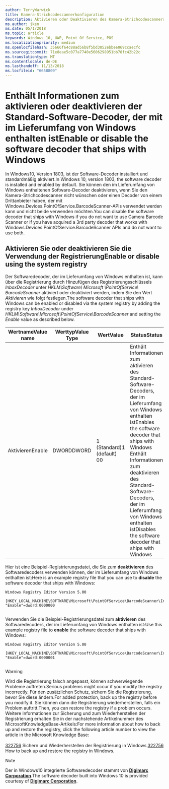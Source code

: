 ```yaml
---
author: TerryWarwick
title: Kamera-Strichcodescannerkonfiguration
description: Aktivieren oder Deaktivieren des Kamera-Strichcodescanners
ms.author: jken
ms.date: 05/1/2018
ms.topic: article
keywords: Windows 10, UWP, Point Of Service, POS
ms.localizationpriority: medium
ms.openlocfilehash: 35666f64c88ad56b8f5bd3052ebbee069ccaecfc
ms.sourcegitcommit: 71e8eae5c077a7740e5606298951bb78fc42b22c
ms.translationtype: MT
ms.contentlocale: de-DE
ms.lasthandoff: 11/13/2018
ms.locfileid: "6658809"
---
```

# <a name="enable-or-disable-the-software-decoder-that-ships-with-windows"></a><span data-ttu-id="7e911-104">Enthält Informationen zum aktivieren oder deaktivieren der Standard-Software-Decoder, der mit im Lieferumfang von Windows enthalten ist</span><span class="sxs-lookup"><span data-stu-id="7e911-104">Enable or disable the software decoder that ships with Windows</span></span>
<span data-ttu-id="7e911-105">In Windows10, Version 1803, ist der Software-Decoder installiert und standardmäßig aktiviert.</span><span class="sxs-lookup"><span data-stu-id="7e911-105">In Windows 10, version 1803, the software decoder is installed and enabled by default.</span></span>  <span data-ttu-id="7e911-106">Sie können den im Lieferumfang von Windows enthaltenen Software-Decoder deaktivieren, wenn Sie den Kamera-Strichcodescanner nicht wünschen oder einen Decoder von einem Drittanbieter haben, der mit Windows.Devices.PointOfService.BarcodeScanner-APIs verwendet werden kann und nicht beide verwenden möchten.</span><span class="sxs-lookup"><span data-stu-id="7e911-106">You can disable the software decoder that ships with Windows if you do not want to use Camera Barcode Scanner or if you have acquired a 3rd party decoder that works with Windows.Devices.PointOfService.BarcodeScanner APIs and do not want to use both.</span></span>

## <a name="enable-or-disable-using-the-system-registry"></a><span data-ttu-id="7e911-107">Aktivieren Sie oder deaktivieren Sie die Verwendung der Registrierung</span><span class="sxs-lookup"><span data-stu-id="7e911-107">Enable or disable using the system registry</span></span>
<span data-ttu-id="7e911-108">Der Softwaredecoder, der im Lieferumfang von Windows enthalten ist, kann über die Registrierung durch Hinzufügen des Registrierungsschlüssels *InboxDecoder* unter *HKLM\Software\ Microsoft \PointOfService\ BarcodeScanner* aktiviert oder deaktiviert werden, indem Sie den Wert *Aktivieren* wie folgt festlegen.</span><span class="sxs-lookup"><span data-stu-id="7e911-108">The software decoder that ships with Windows can be enabled or disabled via the system registry by adding the registry key *InboxDecoder* under *HKLM\Software\Microsoft\PointOfService\BarcodeScanner* and setting the *Enable* value as described below.</span></span>

| <span data-ttu-id="7e911-109">Wertname</span><span class="sxs-lookup"><span data-stu-id="7e911-109">Value name</span></span>  | <span data-ttu-id="7e911-110">Werttyp</span><span class="sxs-lookup"><span data-stu-id="7e911-110">Value Type</span></span> | <span data-ttu-id="7e911-111">Wert</span><span class="sxs-lookup"><span data-stu-id="7e911-111">Value</span></span> | <span data-ttu-id="7e911-112">Status</span><span class="sxs-lookup"><span data-stu-id="7e911-112">Status</span></span> |
| ----------- | --------- | -------|--------|
| <span data-ttu-id="7e911-113">Aktivieren</span><span class="sxs-lookup"><span data-stu-id="7e911-113">Enable</span></span>      | <span data-ttu-id="7e911-114">DWORD</span><span class="sxs-lookup"><span data-stu-id="7e911-114">DWORD</span></span>     | <span data-ttu-id="7e911-115">1 (Standard)</span><span class="sxs-lookup"><span data-stu-id="7e911-115">1 (default)</span></span><br/><span data-ttu-id="7e911-116">0</span><span class="sxs-lookup"><span data-stu-id="7e911-116">0</span></span> |  <span data-ttu-id="7e911-117">Enthält Informationen zum aktivieren des Standard-Software-Decoders, der im Lieferumfang von Windows enthalten ist</span><span class="sxs-lookup"><span data-stu-id="7e911-117">Enables the software decoder that ships with Windows</span></span> <br/> <span data-ttu-id="7e911-118">Enthält Informationen zum deaktivieren des Standard-Software-Decoders, der im Lieferumfang von Windows enthalten ist</span><span class="sxs-lookup"><span data-stu-id="7e911-118">Disables the software decoder that ships with Windows</span></span> |


<span data-ttu-id="7e911-119">Hier ist eine Beispiel-Registrierungsdatei, die Sie zum **deaktivieren** des Softwaredecoders verwenden können, der im Lieferumfang von Windows enthalten ist:</span><span class="sxs-lookup"><span data-stu-id="7e911-119">Here is an example registry file that you can use to **disable** the software decoder that ships with Windows:</span></span>

```
Windows Registry Editor Version 5.00

[HKEY_LOCAL_MACHINE\SOFTWARE\Microsoft\PointOfService\BarcodeScanner\InboxDecoder]
"Enable"=dword:0000000


```  
    
<span data-ttu-id="7e911-120">Verwenden Sie die Beispiel-Registrierungsdatei zum **aktivieren** des Softwaredecoders, der im Lieferumfang von Windows enthalten ist:</span><span class="sxs-lookup"><span data-stu-id="7e911-120">Use this example registry file to **enable** the software decoder that ships with Windows:</span></span>

```
Windows Registry Editor Version 5.00

[HKEY_LOCAL_MACHINE\SOFTWARE\Microsoft\PointOfService\BarcodeScanner\InboxDecoder]
"Enable"=dword:0000001


```  

> [!Warning] 
> <span data-ttu-id="7e911-121">Wird die Registrierung falsch angepasst, können schwerwiegende Probleme auftreten.</span><span class="sxs-lookup"><span data-stu-id="7e911-121">Serious problems might occur if you modify the registry incorrectly.</span></span>  <span data-ttu-id="7e911-122">Für den zusätzlichen Schutz, sichern Sie die Registrierung, bevor Sie diese ändern.</span><span class="sxs-lookup"><span data-stu-id="7e911-122">For added protection, back up the registry before you modify it.</span></span>  <span data-ttu-id="7e911-123">Sie können dann die Registrierung wiederherstellen, falls ein Problem auftritt.</span><span class="sxs-lookup"><span data-stu-id="7e911-123">Then, you can restore the registry if a problem occurs.</span></span>  <span data-ttu-id="7e911-124">Weitere Informationen zur Sicherung und zum Wiederherstellen der Registrierung erhalten Sie in der nachstehende Artikelnummer des MicrosoftKnowledgeBase-Artikels:</span><span class="sxs-lookup"><span data-stu-id="7e911-124">For more information about how to back up and restore the registry, click the following article number to view the article in the Microsoft Knowledge Base:</span></span> <br/><br/> <span data-ttu-id="7e911-125">[322756](http://support.microsoft.com/kb/322756) Sichern und Wiederherstellen der Registrierung in Windows.</span><span class="sxs-lookup"><span data-stu-id="7e911-125">[322756](http://support.microsoft.com/kb/322756) How to back up and restore the registry in Windows.</span></span>

> [!NOTE]
> <span data-ttu-id="7e911-126">Der in Windows10 integrierte Softwaredecoder stammt von [**Digimarc Corporation**](https://www.digimarc.com/).</span><span class="sxs-lookup"><span data-stu-id="7e911-126">The software decoder built into Windows 10 is provided courtesy of  [**Digimarc Corporation**](https://www.digimarc.com/).</span></span>
